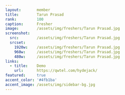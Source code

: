 ```yaml
---
layout:       member
title:        Tarun Prasad
rank:         100
caption:      Fresher
image:        /assets/img/freshers/Tarun Prasad.jpg
screenshot:
  src:        /assets/img/freshers/Tarun Prasad.jpg
  srcset:
    1920w:    /assets/img/freshers/Tarun Prasad.jpg
    960w:     /assets/img/freshers/Tarun Prasad.jpg
    480w:     /assets/img/freshers/Tarun Prasad.jpg
links:
  - title:    Demo
    url:      https://qwtel.com/hydejack/
featured:     true
accent_color: '#4fb1ba'
accent_image: /assets/img/sidebar-bg.jpg
---
```

